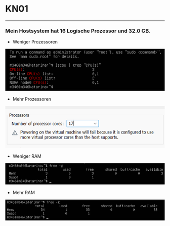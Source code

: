 # KN01

---

### Mein Hostsystem hat 16 Logische Prozessor und 32.0 GB.

- Weniger Prozessoren

![Aufgabe1](Screenshots/Prozessor1.png?raw=true)

- Mehr Prozessoren

![Aufgabe 2](Screenshots/Prozessor2.png)

- Weniger RAM

![Aufgabe 3](Screenshots/RAM1.png?raw=true)

- Mehr RAM

![Aufgabe 4](Screenshots/RAM2.png?raw=true)
